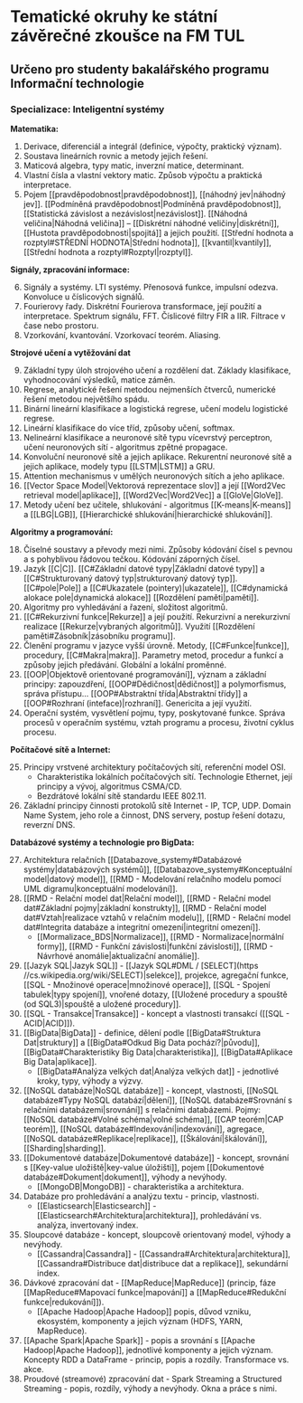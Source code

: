 # Tematické okruhy ke státní závěrečné zkoušce na FM TUL

## Určeno pro studenty bakalářského programu Informační technologie

### Specializace: Inteligentní systémy

**Matematika:**

1. Derivace, diferenciál a integrál (definice, výpočty, praktický význam).
2. Soustava lineárních rovnic a metody jejich řešení.
3. Maticová algebra, typy matic, inverzní matice, determinant.
4. Vlastní čísla a vlastní vektory matic. Způsob výpočtu a praktická interpretace.
5. Pojem [[pravděpodobnost|pravděpodobnost]], [[náhodný jev|náhodný jev]]. [[Podmíněná pravděpodobnost|Podmíněná pravděpodobnost]], [[Statistická závislost a nezávislost|nezávislost]]. [[Náhodná veličina|Náhodná veličina]] – [[Diskrétní náhodné veličiny|diskrétní]], [[Hustota pravděpodobnosti|spojitá]] a jejich použití. [[Střední hodnota a rozptyl#STŘEDNÍ HODNOTA|Střední hodnota]], [[kvantil|kvantily]], [[Střední hodnota a rozptyl#Rozptyl|rozptyl]].

**Signály, zpracování informace:**  

6. Signály a systémy. LTI systémy. Přenosová funkce, impulsní odezva. Konvoluce u číslicových signálů.  
7. Fourierovy řady. Diskrétní Fourierova transformace, její použití a interpretace. Spektrum signálu, FFT. Číslicové filtry FIR a IIR. Filtrace v čase nebo prostoru.  
8. Vzorkování, kvantování. Vzorkovací teorém. Aliasing.

**Strojové učení a vytěžování dat**

9. Základní typy úloh strojového učení a rozdělení dat. Základy klasifikace, vyhodnocování výsledků, matice záměn.
10. Regrese, analytické řešení metodou nejmenších čtverců, numerické řešení metodou největšího spádu.
11. Binární lineární klasifikace a logistická regrese, učení modelu logistické regrese.
12. Lineární klasifikace do více tříd, způsoby učení, softmax.
13. Nelineární klasifikace a neuronové sítě typu vícevrstvý perceptron, učení neuronových sítí - algoritmus zpětné propagace.
14. Konvoluční neuronové sítě a jejich aplikace. Rekurentní neuronové sítě a jejich aplikace, modely typu [[LSTM|LSTM]] a GRU.
15. Attention mechanismus v umělých neuronových sítích a jeho aplikace.
16. [[Vector Space Model|Vektorová reprezentace slov]] a její [[Word2Vec retrieval model|aplikace]], [[Word2Vec|Word2Vec]] a [[GloVe|GloVe]].
17. Metody učení bez učitele, shlukování - algoritmus [[K-means|K-means]] a [[LBG|LGB]], [[Hierarchické shlukování|hierarchické shlukování]].

**Algoritmy a programování:**

18. Číselné soustavy a převody mezi nimi. Způsoby kódování čísel s pevnou a s pohyblivou řádovou tečkou. Kódování záporných čísel.
19. Jazyk [[C|C]]. [[C#Základní datové typy|Základní datové typy]] a [[C#Strukturovaný datový typ|strukturovaný datový typ]]. [[C#pole|Pole]] a [[C#Ukazatele (pointery)|ukazatele]], [[C#dynamická alokace pole|dynamická alokace]] [[Rozdělení paměti|paměti]].
20. Algoritmy pro vyhledávání a řazení, složitost algoritmů.
21. [[C#Rekurzivní funkce|Rekurze]] a její použití. Rekurzivní a nerekurzivní realizace [[Rekurze|vybraných algoritmů]]. Využití [[Rozdělení paměti#Zásobník|zásobníku programu]].
22. Členění programu v jazyce vyšší úrovně. Metody, [[C#Funkce|funkce]], procedury, [[C#Makra|makra]]. Parametry metod, procedur a funkcí a způsoby jejich předávání. Globální a lokální proměnné.
23. [[OOP|Objektově orientované programování]], význam a základní principy: zapouzdření, [[OOP#Dědičnost|dědičnost]] a polymorfismus, správa přístupu... [[OOP#Abstraktní třída|Abstraktní třídy]] a [[OOP#Rozhraní (inteface)|rozhraní]]. Genericita a její využití.
24. Operační systém, vysvětlení pojmu, typy, poskytované funkce. Správa procesů v operačním systému, vztah programu a procesu, životní cyklus procesu.

**Počítačové sítě a Internet:**
 
25. Principy vrstvené architektury počítačových sítí, referenční model OSI. 
	- Charakteristika lokálních počítačových sítí. Technologie Ethernet, její principy a vývoj, algoritmus CSMA/CD. 
	- Bezdrátové lokální sítě standardu IEEE 802.11.
26. Základní principy činnosti protokolů sítě Internet - IP, TCP, UDP. Domain Name System, jeho role a činnost, DNS servery, postup řešení dotazu, reverzní DNS.

**Databázové systémy a technologie pro BigData:**

27. Architektura relačních [[Databazove_systemy#Databázové systémy|databázových systémů]], [[Databazove_systemy#Konceptuální model|datový model]], [[RMD - Modelování relačního modelu pomocí UML digramu|konceptuální modelování]].
28. [[RMD - Relační model dat|Relační model]], [[RMD - Relační model dat#Základní pojmy|základní konstrukty]], [[RMD - Relační model dat#Vztah|realizace vztahů v relačním modelu]], [[RMD - Relační model dat#Integrita databáze a integritní omezení|integritní omezení]]. 
	- [[Mormalizace_BDS|Normalizace]], [[RMD - Normalizace|normální formy]], [[RMD - Funkční závislosti|funkční závislosti]], [[RMD - Návrhové anomálie|aktualizační anomálie]].
29. [[Jazyk SQL|Jazyk SQL]] - [[Jazyk SQL#DML / [SELECT](https //cs.wikipedia.org/wiki/SELECT)|selekce]], projekce, agregační funkce, [[SQL - Množinové operace|množinové operace]], [[SQL - Spojení tabulek|typy spojení]], vnořené dotazy, [[Uložené procedury a spouště (od SQL3)|spouště a uložené procedury]].
30. [[SQL - Transakce|Transakce]] - koncept a vlastnosti transakcí ([[SQL - ACID|ACID]]).
31. [[BigData|BigData]] - definice, dělení podle [[BigData#Struktura Dat|struktury]] a [[BigData#Odkud Big Data pochází?|původu]], [[BigData#Charakteristiky Big Data|charakteristika]], [[BigData#Aplikace Big Data|aplikace]]. 
	- [[BigData#Analýza velkých dat|Analýza velkých dat]] - jednotlivé kroky, typy, výhody a výzvy.
32. [[NoSQL databáze|NoSQL databáze]] - koncept, vlastnosti, [[NoSQL databáze#Typy NoSQL databází|dělení]], [[NoSQL databáze#Srovnání s relačními databázemi|srovnání]] s relačními databázemi. Pojmy: [[NoSQL databáze#Volné schéma|volné schéma]], [[CAP teorém|CAP teorém]], [[NoSQL databáze#Indexování|indexování]], agregace, [[NoSQL databáze#Replikace|replikace]], [[Škálování|škálování]], [[Sharding|sharding]].
33. [[Dokumentové databáze|Dokumentové databáze]] - koncept, srovnání s [[Key-value uložiště|key-value úložišti]], pojem [[Dokumentové databáze#Dokument|dokument]], výhody a nevýhody. 
	- [[MongoDB|MongoDB]] - charakteristika a architektura.
34. Databáze pro prohledávání a analýzu textu - princip, vlastnosti. 
	- [[Elasticsearch|Elasticsearch]] - [[Elasticsearch#Architektura|architektura]], prohledávání vs. analýza, invertovaný index.
35. Sloupcové databáze - koncept, sloupcově orientovaný model, výhody a nevýhody. 
	- [[Cassandra|Cassandra]] - [[Cassandra#Architektura|architektura]], [[Cassandra#Distribuce dat|distribuce dat a replikace]], sekundární index.
36. Dávkové zpracování dat - [[MapReduce|MapReduce]] (princip, fáze [[MapReduce#Mapovací funkce|mapování]] a [[MapReduce#Redukční funkce|redukování]]). 
	- [[Apache Hadoop|Apache Hadoop]] popis, důvod vzniku, ekosystém, komponenty a jejich význam (HDFS, YARN, MapReduce).
37. [[Apache Spark|Apache Spark]] - popis a srovnání s [[Apache Hadoop|Apache Hadoop]], jednotlivé komponenty a jejich význam. Koncepty RDD a DataFrame - princip, popis a rozdíly. Transformace vs. akce.
38. Proudové (streamové) zpracování dat - Spark Streaming a Structured Streaming - popis, rozdíly, výhody a nevýhody. Okna a práce s nimi.